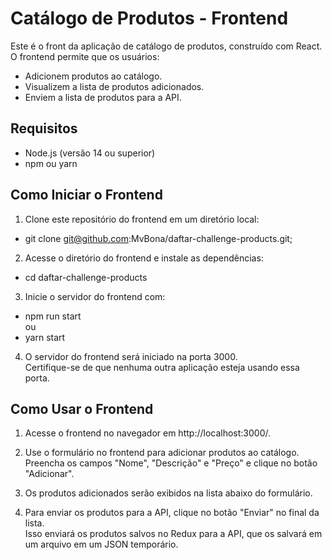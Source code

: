 # Catálogo de Produtos - Frontend

Este é o front da aplicação de catálogo de produtos, construído com React.  
O frontend permite que os usuários:  
- Adicionem produtos ao catálogo.
- Visualizem a lista de produtos adicionados.
- Enviem a lista de produtos para a API.

## Requisitos

- Node.js (versão 14 ou superior)
- npm ou yarn

## Como Iniciar o Frontend

1. Clone este repositório do frontend em um diretório local:  
- git clone git@github.com:MvBona/daftar-challenge-products.git;

2. Acesse o diretório do frontend e instale as dependências:  
- cd daftar-challenge-products

3. Inicie o servidor do frontend com:
- npm run start  
ou
- yarn start

4. O servidor do frontend será iniciado na porta 3000.  
Certifique-se de que nenhuma outra aplicação esteja usando essa porta.

## Como Usar o Frontend

1. Acesse o frontend no navegador em http://localhost:3000/.

2. Use o formulário no frontend para adicionar produtos ao catálogo.  
Preencha os campos "Nome", "Descrição" e "Preço" e clique no botão "Adicionar".

3. Os produtos adicionados serão exibidos na lista abaixo do formulário.

4. Para enviar os produtos para a API, clique no botão "Enviar" no final da lista.  
Isso enviará os produtos salvos no Redux para a API, que os salvará em um arquivo em um JSON temporário.